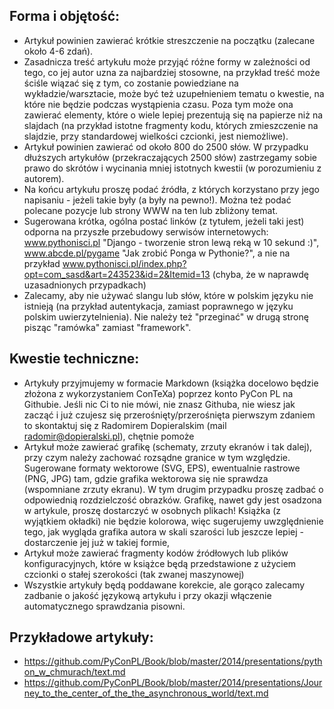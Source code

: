 Forma i objętość:
---
  * Artykuł powinien zawierać krótkie streszczenie na początku (zalecane około 4-6 zdań).
  * Zasadnicza treść artykułu może przyjąć różne formy w zależności od tego, co jej autor uzna za najbardziej stosowne,
na przykład treść może ściśle wiązać się z tym, co zostanie powiedziane na wykładzie/warsztacie, może być też
uzupełnieniem tematu o kwestie, na które nie będzie podczas wystąpienia czasu. Poza tym może ona zawierać elementy,
które o wiele lepiej prezentują się na papierze niż na slajdach (na przykład istotne fragmenty kodu, których
zmieszczenie na slajdzie, przy standardowej wielkości czcionki, jest niemożliwe). 
  * Artykuł powinien zawierać od około 800 do 2500 słów. W przypadku dłuższych artykułów (przekraczających 2500 słów)
zastrzegamy sobie prawo do skrótów i wycinania mniej istotnych kwestii (w porozumieniu z autorem).
  * Na końcu artykułu proszę podać źródła, z których korzystano przy jego napisaniu - jeżeli takie były (a były
na pewno!). Można też podać polecane pozycje lub strony WWW na ten lub zbliżony temat.
  * Sugerowana krótka, ogólna postać linków (z tytułem, jeżeli taki jest) odporna na przyszłe przebudowy serwisów internetowych: 
  www.pythonisci.pl "Django - tworzenie stron lewą reką w 10 sekund :)", 
  www.abcde.pl/pygame "Jak zrobić Ponga w Pythonie?",
  a nie na przykład
  www.pythonisci.pl/index.php?opt=com_sasd&art=243523&id=2&Itemid=13
  (chyba, że w naprawdę uzasadnionych przypadkach)
  * Zalecamy, aby nie używać slangu lub słów, które w polskim języku nie istnieją (na przykład autentykacja, zamiast poprawnego w języku polskim uwierzytelnienia). Nie należy też "przeginać" w drugą stronę pisząc "ramówka" zamiast "framework".

Kwestie techniczne:
---
  * Artykuły przyjmujemy w formacie Markdown (książka docelowo będzie złożona z wykorzystaniem ConTeXa) poprzez konto 
  PyCon PL na Githubie. Jeśli nic Ci to nie mówi, nie znasz Githuba, nie wiesz jak zacząć i już czujesz się
  przerośnięty/przerośnięta pierwszym zdaniem to skontaktuj się z Radomirem Dopieralskim (mail radomir@dopieralski.pl),
  chętnie pomoże
  * Artykuł może zawierać grafikę (schematy, zrzuty ekranów i tak dalej), przy czym należy zachować rozsądne granice
  w tym względzie. Sugerowane formaty wektorowe (SVG, EPS), ewentualnie rastrowe (PNG, JPG) tam, gdzie grafika
  wektorowa się nie sprawdza (wspomniane zrzuty ekranu). W tym drugim przypadku proszę zadbać o odpowiednią
  rozdzielczość obrazków. Grafikę, nawet gdy jest osadzona w artykule, proszę dostarczyć w osobnych plikach!
  Książka (z wyjątkiem okładki) nie będzie kolorowa, więc sugerujemy uwzględnienie tego, jak wygląda grafika autora 
  w skali szarości lub jeszcze lepiej - dostarczenie jej już w takiej formie,
  * Artykuł może zawierać fragmenty kodów źródłowych lub plików konfiguracyjnych, które w książce będą przedstawione 
  z użyciem czcionki o stałej szerokości (tak zwanej maszynowej)
  * Wszystkie artykuły będą poddawane korekcie, ale gorąco zalecamy zadbanie o jakość językową artykułu i przy okazji
  włączenie automatycznego sprawdzania pisowni.

Przykładowe artykuły:
---
  * https://github.com/PyConPL/Book/blob/master/2014/presentations/python_w_chmurach/text.md
  * https://github.com/PyConPL/Book/blob/master/2014/presentations/Journey_to_the_center_of_the_the_asynchronous_world/text.md

